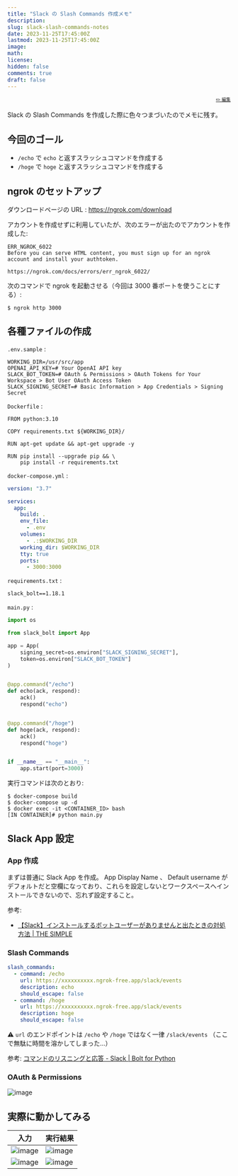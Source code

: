 ```yaml
---
title: "Slack の Slash Commands 作成メモ"
description:
slug: slack-slash-commands-notes
date: 2023-11-25T17:45:00Z
lastmod: 2023-11-25T17:45:00Z
image:
math:
license:
hidden: false
comments: true
draft: false
---
```


<font size="1" align="right">

[✏️ 編集](https://github.com/yamamoto-yuta/yamamoto-yuta.github.io/blob/main/content/post/slack-slash-commands-notes/index.md)

</font>

Slack の Slash Commands を作成した際に色々つまづいたのでメモに残す。

## 今回のゴール

- `/echo` で `echo` と返すスラッシュコマンドを作成する
- `/hoge` で `hoge` と返すスラッシュコマンドを作成する

## ngrok のセットアップ

ダウンロードページの URL :
https://ngrok.com/download

アカウントを作成せずに利用していたが、次のエラーが出たのでアカウントを作成した:

```
ERR_NGROK_6022
Before you can serve HTML content, you must sign up for an ngrok account and install your authtoken.

https://ngrok.com/docs/errors/err_ngrok_6022/
```

次のコマンドで ngrok を起動させる（今回は 3000 番ポートを使うことにする）:

```
$ ngrok http 3000
```

## 各種ファイルの作成

`.env.sample` :

```
WORKING_DIR=/usr/src/app
OPENAI_API_KEY=# Your OpenAI API key
SLACK_BOT_TOKEN=# OAuth & Permissions > OAuth Tokens for Your Workspace > Bot User OAuth Access Token
SLACK_SIGNING_SECRET=# Basic Information > App Credentials > Signing Secret
```

`Dockerfile` :

```
FROM python:3.10

COPY requirements.txt ${WORKING_DIR}/

RUN apt-get update && apt-get upgrade -y

RUN pip install --upgrade pip && \
    pip install -r requirements.txt
```

`docker-compose.yml` :

```yml
version: "3.7"

services:
  app:
    build: .
    env_file:
      - .env
    volumes:
      - .:$WORKING_DIR
    working_dir: $WORKING_DIR
    tty: true
    ports:
      - 3000:3000
```

`requirements.txt` :

```txt
slack_bolt==1.18.1
```

`main.py` :

```python
import os

from slack_bolt import App

app = App(
    signing_secret=os.environ["SLACK_SIGNING_SECRET"],
    token=os.environ["SLACK_BOT_TOKEN"]
)


@app.command("/echo")
def echo(ack, respond):
    ack()
    respond("echo")


@app.command("/hoge")
def hoge(ack, respond):
    ack()
    respond("hoge")


if __name__ == "__main__":
    app.start(port=3000)
```

実行コマンドは次のとおり:

```
$ docker-compose build
$ docker-compose up -d
$ docker exec -it <CONTAINER_ID> bash
[IN CONTAINER]# python main.py
```

## Slack App 設定

### App 作成

まずは普通に Slack App を作成。 App Display Name 、 Default username がデフォルトだと空欄になっており、これらを設定しないとワークスペースへインストールできないので、忘れず設定すること。

参考:

- [【Slack】インストールするボットユーザーがありませんと出たときの対処方法 | THE SIMPLE](https://the-simple.jp/slack-nobotuser)

### Slash Commands

```yml
slash_commands:
  - command: /echo
    url: https://xxxxxxxxxx.ngrok-free.app/slack/events
    description: echo
    should_escape: false
  - command: /hoge
    url: https://xxxxxxxxxx.ngrok-free.app/slack/events
    description: hoge
    should_escape: false
```

⚠️ `url` のエンドポイントは `/echo` や `/hoge` ではなく一律 `/slack/events` （ここで無駄に時間を溶かしてしまった…）

参考: [コマンドのリスニングと応答 - Slack | Bolt for Python](https://slack.dev/bolt-python/ja-jp/concepts#basic:~:text=%E3%82%A2%E3%83%97%E3%83%AA%E3%81%AE%E8%A8%AD%E5%AE%9A%E3%81%A7%E3%82%B3%E3%83%9E%E3%83%B3%E3%83%89%E3%82%92%E7%99%BB%E9%8C%B2%E3%81%99%E3%82%8B%E3%81%A8%E3%81%8D%E3%81%AF%E3%80%81%E3%83%AA%E3%82%AF%E3%82%A8%E3%82%B9%E3%83%88%20URL%20%E3%81%AE%E6%9C%AB%E5%B0%BE%E3%81%AB%20/slack/events%20%E3%82%92%E3%81%A4%E3%81%91%E3%81%BE%E3%81%99%E3%80%82)

### OAuth & Permissions

![image](https://github.com/yamamoto-yuta/article-summarize-bot/assets/55144709/99b922b3-405a-477c-bfea-a2ebf1480ebc)

## 実際に動かしてみる

| 入力                                                                                                                  | 実行結果                                                                                                              |
| --------------------------------------------------------------------------------------------------------------------- | --------------------------------------------------------------------------------------------------------------------- |
| ![image](https://github.com/yamamoto-yuta/article-summarize-bot/assets/55144709/83a521fd-f0c4-4811-bb05-f9691bda87c2) | ![image](https://github.com/yamamoto-yuta/article-summarize-bot/assets/55144709/604b0883-79a4-4de9-a2bc-bef60f723b95) |
| ![image](https://github.com/yamamoto-yuta/article-summarize-bot/assets/55144709/64f3c44a-574e-4bf6-89d0-77f6279b1c16) | ![image](https://github.com/yamamoto-yuta/article-summarize-bot/assets/55144709/cf2f8f26-81c3-458f-8296-e16f220789ce) |
